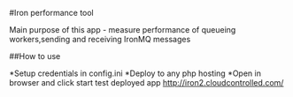 #Iron performance tool

Main purpose of this app - measure performance of queueing workers,sending and receiving IronMQ messages

##How to use

*Setup credentials in config.ini
*Deploy to any php hosting
*Open in browser and click start test
deployed app http://iron2.cloudcontrolled.com/
